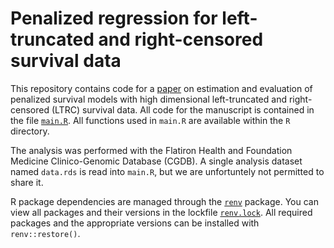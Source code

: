 # Penalized regression for left-truncated and right-censored survival data
This repository contains code for a [paper](https://www.medrxiv.org/content/10.1101/2021.02.09.21251373v1) on estimation and evaluation of penalized survival models with high dimensional left-truncated and right-censored (LTRC) survival data. All code for the manuscript is contained in the file [`main.R`](main.R). All functions used in `main.R` are available within the `R` directory.

The analysis was performed with the Flatiron Health and Foundation Medicine Clinico-Genomic Database (CGDB). A single analysis dataset named `data.rds` is read into `main.R`, but we are unfortuntely not permitted to share it. 

R package dependencies are managed through the [`renv`](https://rstudio.github.io/renv/articles/renv.html) package. You can view all packages and their versions in the lockfile [`renv.lock`](renv.lock). All required packages and the appropriate versions can be installed with `renv::restore()`. 

